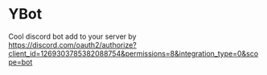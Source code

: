# YBot
Cool discord bot
add to your server by https://discord.com/oauth2/authorize?client_id=1269303785382088754&permissions=8&integration_type=0&scope=bot
